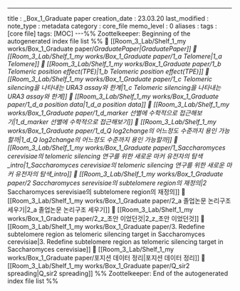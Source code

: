 ---
title : _Box_1_Graduate paper
creation_date : 23.03.20
last_modified :
note_type : metadata
category : core_file
memo_level : 0
aliases : 
tags : [core file]
tags: [MOC]
---%% Zoottelkeeper: Beginning of the autogenerated index file list  %%
📄 [[Room_3_Lab/Shelf_1_my works/Box_1_Graduate paper/_GraduatePaper|_GraduatePaper]]
📄 [[Room_3_Lab/Shelf_1_my works/Box_1_Graduate paper/1_a Telomere|1_a Telomere]]
📄 [[Room_3_Lab/Shelf_1_my works/Box_1_Graduate paper/1_b Telomeric position effect(TPE)|1_b Telomeric position effect(TPE)]]
📄 [[Room_3_Lab/Shelf_1_my works/Box_1_Graduate paper/1_c Telomeric silencing을 나타내는 URA3 assay와 한계|1_c Telomeric silencing을 나타내는 URA3 assay와 한계]]
📄 [[Room_3_Lab/Shelf_1_my works/Box_1_Graduate paper/1_d_a position data|1_d_a position data]]
📄 [[Room_3_Lab/Shelf_1_my works/Box_1_Graduate paper/1_d_marker 선별에 수학적으로 접근해보기|1_d_marker 선별에 수학적으로 접근해보기]]
📄 [[Room_3_Lab/Shelf_1_my works/Box_1_Graduate paper/1_d_Q log2change의 어느정도 수준까지 용인 가능할까|1_d_Q log2change의 어느정도 수준까지 용인 가능할까]]
📄 [[Room_3_Lab/Shelf_1_my works/Box_1_Graduate paper/1_Saccharomyces cerevisiae의 telomeric silencing 연구를 위한 새로운 마커 유전자의 탐색_intro|1_Saccharomyces cerevisiae의 telomeric silencing 연구를 위한 새로운 마커 유전자의 탐색_intro]]
📄 [[Room_3_Lab/Shelf_1_my works/Box_1_Graduate paper/2_ Saccharomyces serevisiae의 subtelomere region의 재정의|2_ Saccharomyces serevisiae의 subtelomere region의 재정의]]
📄 [[Room_3_Lab/Shelf_1_my works/Box_1_Graduate paper/2_a 졸업논문 논리구조 세우기|2_a 졸업논문 논리구조 세우기]]
📄 [[Room_3_Lab/Shelf_1_my works/Box_1_Graduate paper/2_z_초안 이었던것|2_z_초안 이었던것]]
📄 [[Room_3_Lab/Shelf_1_my works/Box_1_Graduate paper/3. Redefine subtelomere region as telomeric silencing target in Saccharomyces cerevisiae|3. Redefine subtelomere region as telomeric silencing target in Saccharomyces cerevisiae]]
📄 [[Room_3_Lab/Shelf_1_my works/Box_1_Graduate paper/포지션 데이터 정리|포지션 데이터 정리]]
📄 [[Room_3_Lab/Shelf_1_my works/Box_1_Graduate paper/Q_sir2 spreading|Q_sir2 spreading]]
%% Zoottelkeeper: End of the autogenerated index file list  %%
